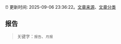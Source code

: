 :alarm_clock: 更新时间: 2025-09-06 23:36:22。[文章来源](/README.md)、[文章分类](/TAGS.md)

## 报告


> 关键字：`报告`、`月报`



